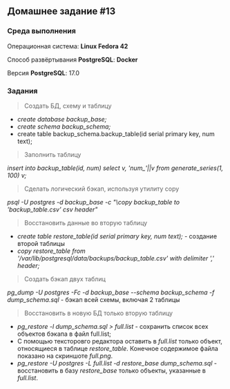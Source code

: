 ## Домашнее задание #13

### Среда выполнения

Операционная система: **Linux Fedora 42**

Способ развёртывания **PostgreSQL**: **Docker**

Версия **PostgreSQL**: 17.0

### Задания

>  Создать БД, схему и таблицу

- *create database backup_base;*
- *create schema backup_schema;*
- create table backup_schema.backup_table(id serial primary key, num text);

> Заполнить таблицу

*insert into backup_table(id, num) select v, 'num_'||v from generate_series(1, 100) v;*

> Сделать логический бэкап, используя утилиту copy

*psql -U postgres -d backup_base -c "\copy backup_table to 'backup_table.csv' csv header"*

> Восстановить данные во вторую таблицу

- *create table restore_table(id serial primary key, num text);* - создание второй таблицы
- *copy restore_table from '/var/lib/postgresql/data/backups/backup_table.csv' with delimiter ',' header;*

> Создать бэкап двух таблиц

*pg_dump -U postgres -Fc -d backup_base --schema backup_schema -f dump_schema.sql* - бэкап всей схемы, включая 2 таблицы

> Восстановить в новую БД только вторую таблицу

- *pg_restore -l dump_schema.sql > full.list* - сохранить список всех объектов бэкапа в файл full.list;
- С помощью тексторовго редактора оставить в *full.list* только объект, относящиеся в таблице *restore_table*. Конечное содержимое файла показано на скриншоте *full.png*.
- *pg_restore -U postgres -L full.list -d restore_base dump_schema.sql* - восстановить в базу *restore_base* только объекты, указанные в *full.list*.


